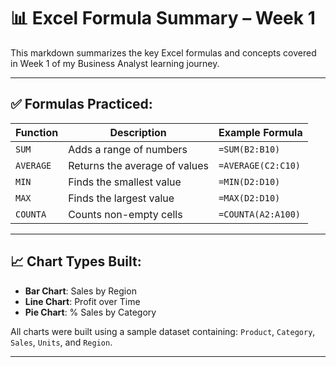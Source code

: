 # 📊 Excel Formula Summary – Week 1

This markdown summarizes the key Excel formulas and concepts covered in Week 1 of my Business Analyst learning journey.

---

## ✅ Formulas Practiced:

| Function  | Description                         | Example Formula        |
|-----------|-------------------------------------|------------------------|
| `SUM`     | Adds a range of numbers             | `=SUM(B2:B10)`         |
| `AVERAGE` | Returns the average of values       | `=AVERAGE(C2:C10)`     |
| `MIN`     | Finds the smallest value            | `=MIN(D2:D10)`         |
| `MAX`     | Finds the largest value             | `=MAX(D2:D10)`         |
| `COUNTA`  | Counts non-empty cells              | `=COUNTA(A2:A100)`     |

---

## 📈 Chart Types Built:
- **Bar Chart**: Sales by Region
- **Line Chart**: Profit over Time
- **Pie Chart**: % Sales by Category

All charts were built using a sample dataset containing:
`Product`, `Category`, `Sales`, `Units`, and `Region`.

---


